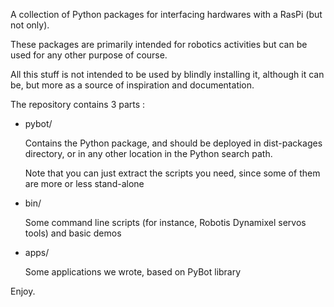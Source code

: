 A collection of Python packages for interfacing hardwares with a RasPi (but not
only).

These packages are primarily intended for robotics activities but can be used
for any other purpose of course. 

All this stuff is not intended to be used by blindly installing it, although
it can be, but more as a source of inspiration and documentation.

The repository contains 3 parts :
- pybot/ 

    Contains the Python package, and should be deployed in dist-packages
    directory, or in any other location in the Python search path. 

    Note that you can just extract the scripts you need, since some of them
    are more or less stand-alone

- bin/
    
    Some command line scripts (for instance, Robotis Dynamixel servos tools) 
    and basic demos

- apps/
    
    Some applications we wrote, based on PyBot library


Enjoy.
